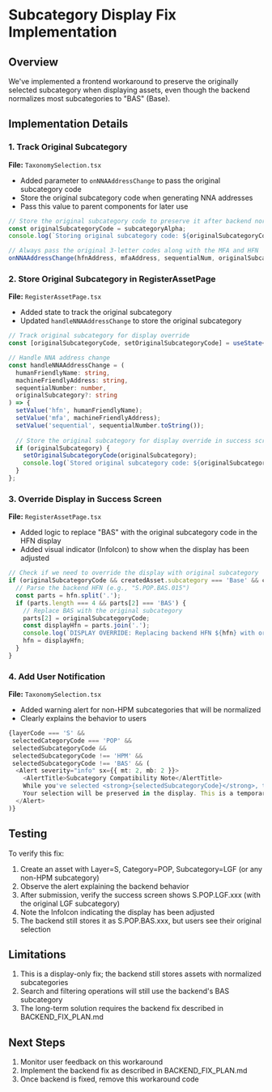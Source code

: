# Subcategory Display Fix Implementation

## Overview

We've implemented a frontend workaround to preserve the originally selected subcategory when displaying assets, even though the backend normalizes most subcategories to "BAS" (Base).

## Implementation Details

### 1. Track Original Subcategory

**File:** `TaxonomySelection.tsx`
- Added parameter to `onNNAAddressChange` to pass the original subcategory code
- Store the original subcategory code when generating NNA addresses
- Pass this value to parent components for later use

```typescript
// Store the original subcategory code to preserve it after backend normalization
const originalSubcategoryCode = subcategoryAlpha;
console.log(`Storing original subcategory code: ${originalSubcategoryCode} for display override`);

// Always pass the original 3-letter codes along with the MFA and HFN
onNNAAddressChange(hfnAddress, mfaAddress, sequentialNum, originalSubcategoryCode);
```

### 2. Store Original Subcategory in RegisterAssetPage

**File:** `RegisterAssetPage.tsx`
- Added state to track the original subcategory
- Updated `handleNNAAddressChange` to store the original subcategory

```typescript
// Track original subcategory for display override
const [originalSubcategoryCode, setOriginalSubcategoryCode] = useState<string>('');

// Handle NNA address change
const handleNNAAddressChange = (
  humanFriendlyName: string,
  machineFriendlyAddress: string,
  sequentialNumber: number,
  originalSubcategory?: string
) => {
  setValue('hfn', humanFriendlyName);
  setValue('mfa', machineFriendlyAddress);
  setValue('sequential', sequentialNumber.toString());
  
  // Store the original subcategory for display override in success screen
  if (originalSubcategory) {
    setOriginalSubcategoryCode(originalSubcategory);
    console.log(`Stored original subcategory code: ${originalSubcategory} for display override`);
  }
};
```

### 3. Override Display in Success Screen

**File:** `RegisterAssetPage.tsx`
- Added logic to replace "BAS" with the original subcategory code in the HFN display
- Added visual indicator (InfoIcon) to show when the display has been adjusted

```typescript
// Check if we need to override the display with original subcategory
if (originalSubcategoryCode && createdAsset.subcategory === 'Base' && createdAsset.layer === 'S') {
  // Parse the backend HFN (e.g., "S.POP.BAS.015")
  const parts = hfn.split('.');
  if (parts.length === 4 && parts[2] === 'BAS') {
    // Replace BAS with the original subcategory
    parts[2] = originalSubcategoryCode;
    const displayHfn = parts.join('.');
    console.log(`DISPLAY OVERRIDE: Replacing backend HFN ${hfn} with original subcategory version ${displayHfn}`);
    hfn = displayHfn;
  }
}
```

### 4. Add User Notification

**File:** `TaxonomySelection.tsx`
- Added warning alert for non-HPM subcategories that will be normalized
- Clearly explains the behavior to users

```typescript
{layerCode === 'S' && 
 selectedCategoryCode === 'POP' && 
 selectedSubcategoryCode && 
 selectedSubcategoryCode !== 'HPM' && 
 selectedSubcategoryCode !== 'BAS' && (
  <Alert severity="info" sx={{ mt: 2, mb: 2 }}>
    <AlertTitle>Subcategory Compatibility Note</AlertTitle>
    While you've selected <strong>{selectedSubcategoryCode}</strong>, the system will internally use <strong>BAS</strong> for storage.
    Your selection will be preserved in the display. This is a temporary limitation that will be addressed in a future update.
  </Alert>
)}
```

## Testing

To verify this fix:

1. Create an asset with Layer=S, Category=POP, Subcategory=LGF (or any non-HPM subcategory)
2. Observe the alert explaining the backend behavior
3. After submission, verify the success screen shows S.POP.LGF.xxx (with the original LGF subcategory)
4. Note the InfoIcon indicating the display has been adjusted
5. The backend still stores it as S.POP.BAS.xxx, but users see their original selection

## Limitations

1. This is a display-only fix; the backend still stores assets with normalized subcategories
2. Search and filtering operations will still use the backend's BAS subcategory
3. The long-term solution requires the backend fix described in BACKEND_FIX_PLAN.md

## Next Steps

1. Monitor user feedback on this workaround
2. Implement the backend fix as described in BACKEND_FIX_PLAN.md
3. Once backend is fixed, remove this workaround code